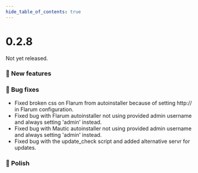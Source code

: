 ```yaml
--- 
hide_table_of_contents: true
---
```


# 0.2.8

Not yet released.

### 🚀 New features

### 🐛 Bug fixes
- Fixed broken css on Flarum from autoinstaller because of setting http:// in Flarum configuration.
- Fixed bug with Flarum autoinstaller not using provided admin username and always setting 'admin' instead.
- Fixed bug with Mautic autoinstaller not using provided admin username and always setting 'admin' instead.
- Fixed bug with the update_check script and added alternative servr for updates. 


### 💅 Polish
